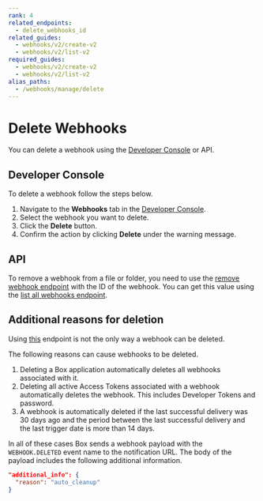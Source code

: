 ```yaml
---
rank: 4
related_endpoints:
  - delete_webhooks_id
related_guides:
  - webhooks/v2/create-v2
  - webhooks/v2/list-v2
required_guides:
  - webhooks/v2/create-v2
  - webhooks/v2/list-v2
alias_paths:
  - /webhooks/manage/delete
---
```


# Delete Webhooks

You can delete a webhook using the [Developer Console][console] or API.

## Developer Console

To delete a webhook follow the steps below.

1. Navigate to the **Webhooks** tab in the [Developer Console][console].
2. Select the webhook you want to delete.
3. Click the **Delete** button.
4. Confirm the action by clicking **Delete** under the warning message.

## API

To remove a webhook from a file or folder, you need to use the 
[remove webhook endpoint][delete] with the ID of the webhook. You can
get this value using the [list all webhooks endpoint][list].

<Samples id='delete_webhooks_id'></Samples>

## Additional reasons for deletion

Using [this][delete] endpoint is not the only way a webhook can be deleted.

The following reasons can cause webhooks to be deleted.

1. Deleting a Box application automatically deletes all webhooks associated with
   it.
2. Deleting all active Access Tokens associated with a webhook
   automatically deletes the webhook. This includes Developer Tokens and password.
3. A webhook is automatically deleted if the last successful delivery was
30 days ago and the period between the last successful delivery and
the last trigger date is more than 14 days.

In all of these cases Box sends a webhook payload with the
`WEBHOOK.DELETED` event name to the notification URL. The body of the payload
includes the following additional information.

```json
"additional_info": {
  "reason": "auto_cleanup"
}
```

[delete]: e://delete-webhooks-id
[list]: e://get-webhooks
[console]: https://app.box.com/developers/console